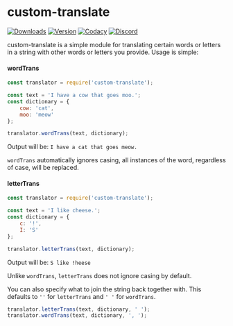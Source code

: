 # custom-translate
[![Downloads](https://img.shields.io/npm/dt/custom-translate.svg?maxAge=3600)](https://www.npmjs.com/package/custom-translate)
[![Version](https://img.shields.io/npm/v/custom-translate.svg?maxAge=3600)](https://www.npmjs.com/package/custom-translate)
[![Codacy](https://api.codacy.com/project/badge/Grade/eb8de7127ed34790a1d1fb6dcd75b8fe)](https://www.codacy.com/app/dragonfire535/custom-translate)
[![Discord](https://discordapp.com/api/guilds/252317073814978561/embed.png)](https://discord.gg/fqQF8mc)

custom-translate is a simple module for translating certain words or letters in a string with other words or letters you provide. Usage is simple:

#### wordTrans
```js
const translator = require('custom-translate');

const text = 'I have a cow that goes moo.';
const dictionary = {
	cow: 'cat',
	moo: 'meow'
};

translator.wordTrans(text, dictionary);
```
Output will be:
`I have a cat that goes meow.`

`wordTrans` automatically ignores casing, all instances of the word, regardless of case, will be replaced.

#### letterTrans
```js
const translator = require('custom-translate');

const text = 'I like cheese.';
const dictionary = {
	c: '!',
	I: 'S'
};

translator.letterTrans(text, dictionary);
```

Output will be:
`S like !heese`

Unlike `wordTrans`, `letterTrans` does not ignore casing by default.

You can also specify what to join the string back together with. This defaults to `''` for `letterTrans` and `' '` for `wordTrans`.

```js
translator.letterTrans(text, dictionary, ' ');
translator.wordTrans(text, dictionary, ', ');
```
